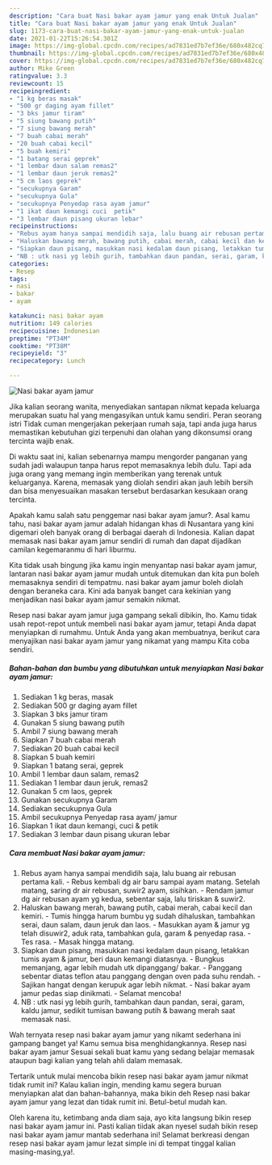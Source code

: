 ```yaml
---
description: "Cara buat Nasi bakar ayam jamur yang enak Untuk Jualan"
title: "Cara buat Nasi bakar ayam jamur yang enak Untuk Jualan"
slug: 1173-cara-buat-nasi-bakar-ayam-jamur-yang-enak-untuk-jualan
date: 2021-01-22T15:26:54.301Z
image: https://img-global.cpcdn.com/recipes/ad7831ed7b7ef36e/680x482cq70/nasi-bakar-ayam-jamur-foto-resep-utama.jpg
thumbnail: https://img-global.cpcdn.com/recipes/ad7831ed7b7ef36e/680x482cq70/nasi-bakar-ayam-jamur-foto-resep-utama.jpg
cover: https://img-global.cpcdn.com/recipes/ad7831ed7b7ef36e/680x482cq70/nasi-bakar-ayam-jamur-foto-resep-utama.jpg
author: Mike Green
ratingvalue: 3.3
reviewcount: 15
recipeingredient:
- "1 kg beras masak"
- "500 gr daging ayam fillet"
- "3 bks jamur tiram"
- "5 siung bawang putih"
- "7 siung bawang merah"
- "7 buah cabai merah"
- "20 buah cabai kecil"
- "5 buah kemiri"
- "1 batang serai geprek"
- "1 lembar daun salam remas2"
- "1 lembar daun jeruk remas2"
- "5 cm laos geprek"
- "secukupnya Garam"
- "secukupnya Gula"
- "secukupnya Penyedap rasa ayam jamur"
- "1 ikat daun kemangi cuci  petik"
- "3 lembar daun pisang ukuran lebar"
recipeinstructions:
- "Rebus ayam hanya sampai mendidih saja, lalu buang air rebusan pertama kali. Rebus kembali dg air baru sampai ayam matang. Setelah matang, saring dr air rebusan, suwir2 ayam, sisihkan. Rendam jamur dg air rebusan ayam yg kedua, sebentar saja, lalu tiriskan &amp; suwir2."
- "Haluskan bawang merah, bawang putih, cabai merah, cabai kecil dan kemiri. Tumis hingga harum bumbu yg sudah dihaluskan, tambahkan serai, daun salam, daun jeruk dan laos. Masukkan ayam &amp; jamur yg telah disuwir2, aduk rata, tambahkan gula, garam &amp; penyedap rasa. Tes rasa. Masak hingga matang."
- "Siapkan daun pisang, masukkan nasi kedalam daun pisang, letakkan tumis ayam &amp; jamur, beri daun kemangi diatasnya. Bungkus memanjang, agar lebih mudah utk dipanggang/ bakar. Panggang sebentar diatas teflon atau panggang dengan oven pada suhu rendah. Sajikan hangat dengan kerupuk agar lebih nikmat. Nasi bakar ayam jamur pedas siap dinikmati. Selamat mencoba!"
- "NB : utk nasi yg lebih gurih, tambahkan daun pandan, serai, garam, kaldu jamur, sedikit tumisan bawang putih &amp; bawang merah saat memasak nasi."
categories:
- Resep
tags:
- nasi
- bakar
- ayam

katakunci: nasi bakar ayam 
nutrition: 149 calories
recipecuisine: Indonesian
preptime: "PT34M"
cooktime: "PT38M"
recipeyield: "3"
recipecategory: Lunch

---
```



![Nasi bakar ayam jamur](https://img-global.cpcdn.com/recipes/ad7831ed7b7ef36e/680x482cq70/nasi-bakar-ayam-jamur-foto-resep-utama.jpg)

Jika kalian seorang wanita, menyediakan santapan nikmat kepada keluarga merupakan suatu hal yang mengasyikan untuk kamu sendiri. Peran seorang istri Tidak cuman mengerjakan pekerjaan rumah saja, tapi anda juga harus memastikan kebutuhan gizi terpenuhi dan olahan yang dikonsumsi orang tercinta wajib enak.

Di waktu  saat ini, kalian sebenarnya mampu mengorder panganan yang sudah jadi walaupun tanpa harus repot memasaknya lebih dulu. Tapi ada juga orang yang memang ingin memberikan yang terenak untuk keluarganya. Karena, memasak yang diolah sendiri akan jauh lebih bersih dan bisa menyesuaikan masakan tersebut berdasarkan kesukaan orang tercinta. 



Apakah kamu salah satu penggemar nasi bakar ayam jamur?. Asal kamu tahu, nasi bakar ayam jamur adalah hidangan khas di Nusantara yang kini digemari oleh banyak orang di berbagai daerah di Indonesia. Kalian dapat memasak nasi bakar ayam jamur sendiri di rumah dan dapat dijadikan camilan kegemaranmu di hari liburmu.

Kita tidak usah bingung jika kamu ingin menyantap nasi bakar ayam jamur, lantaran nasi bakar ayam jamur mudah untuk ditemukan dan kita pun boleh memasaknya sendiri di tempatmu. nasi bakar ayam jamur boleh diolah dengan beraneka cara. Kini ada banyak banget cara kekinian yang menjadikan nasi bakar ayam jamur semakin nikmat.

Resep nasi bakar ayam jamur juga gampang sekali dibikin, lho. Kamu tidak usah repot-repot untuk membeli nasi bakar ayam jamur, tetapi Anda dapat menyiapkan di rumahmu. Untuk Anda yang akan membuatnya, berikut cara menyajikan nasi bakar ayam jamur yang nikamat yang mampu Kita coba sendiri.

<!--inarticleads1-->

##### Bahan-bahan dan bumbu yang dibutuhkan untuk menyiapkan Nasi bakar ayam jamur:

1. Sediakan 1 kg beras, masak
1. Sediakan 500 gr daging ayam fillet
1. Siapkan 3 bks jamur tiram
1. Gunakan 5 siung bawang putih
1. Ambil 7 siung bawang merah
1. Siapkan 7 buah cabai merah
1. Sediakan 20 buah cabai kecil
1. Siapkan 5 buah kemiri
1. Siapkan 1 batang serai, geprek
1. Ambil 1 lembar daun salam, remas2
1. Sediakan 1 lembar daun jeruk, remas2
1. Gunakan 5 cm laos, geprek
1. Gunakan secukupnya Garam
1. Sediakan secukupnya Gula
1. Ambil secukupnya Penyedap rasa ayam/ jamur
1. Siapkan 1 ikat daun kemangi, cuci &amp; petik
1. Sediakan 3 lembar daun pisang ukuran lebar




<!--inarticleads2-->

##### Cara membuat Nasi bakar ayam jamur:

1. Rebus ayam hanya sampai mendidih saja, lalu buang air rebusan pertama kali. - Rebus kembali dg air baru sampai ayam matang. Setelah matang, saring dr air rebusan, suwir2 ayam, sisihkan. - Rendam jamur dg air rebusan ayam yg kedua, sebentar saja, lalu tiriskan &amp; suwir2.
1. Haluskan bawang merah, bawang putih, cabai merah, cabai kecil dan kemiri. - Tumis hingga harum bumbu yg sudah dihaluskan, tambahkan serai, daun salam, daun jeruk dan laos. - Masukkan ayam &amp; jamur yg telah disuwir2, aduk rata, tambahkan gula, garam &amp; penyedap rasa. - Tes rasa. - Masak hingga matang.
1. Siapkan daun pisang, masukkan nasi kedalam daun pisang, letakkan tumis ayam &amp; jamur, beri daun kemangi diatasnya. - Bungkus memanjang, agar lebih mudah utk dipanggang/ bakar. - Panggang sebentar diatas teflon atau panggang dengan oven pada suhu rendah. - Sajikan hangat dengan kerupuk agar lebih nikmat. - Nasi bakar ayam jamur pedas siap dinikmati. - Selamat mencoba!
1. NB : utk nasi yg lebih gurih, tambahkan daun pandan, serai, garam, kaldu jamur, sedikit tumisan bawang putih &amp; bawang merah saat memasak nasi.




Wah ternyata resep nasi bakar ayam jamur yang nikamt sederhana ini gampang banget ya! Kamu semua bisa menghidangkannya. Resep nasi bakar ayam jamur Sesuai sekali buat kamu yang sedang belajar memasak ataupun bagi kalian yang telah ahli dalam memasak.

Tertarik untuk mulai mencoba bikin resep nasi bakar ayam jamur nikmat tidak rumit ini? Kalau kalian ingin, mending kamu segera buruan menyiapkan alat dan bahan-bahannya, maka bikin deh Resep nasi bakar ayam jamur yang lezat dan tidak rumit ini. Betul-betul mudah kan. 

Oleh karena itu, ketimbang anda diam saja, ayo kita langsung bikin resep nasi bakar ayam jamur ini. Pasti kalian tiidak akan nyesel sudah bikin resep nasi bakar ayam jamur mantab sederhana ini! Selamat berkreasi dengan resep nasi bakar ayam jamur lezat simple ini di tempat tinggal kalian masing-masing,ya!.

